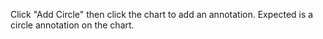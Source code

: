 Click "Add Circle" then click the chart to add an annotation. Expected is a circle annotation on the chart.
